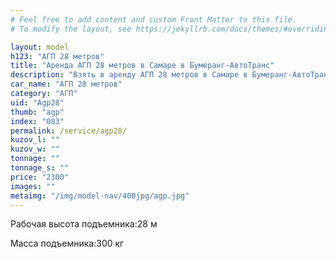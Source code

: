 ```yaml
---
# Feel free to add content and custom Front Matter to this file.
# To modify the layout, see https://jekyllrb.com/docs/themes/#overriding-theme-defaults

layout: model
h123: "АГП 28 метров"
title: "Аренда АГП 28 метров в Самаре в Бумеранг-АвтоТранс"
description: "Взять в аренду АГП 28 метров в Самаре в Бумеранг-АвтоТранс"
car_name: "АГП 28 метров"
category: "АГП"
uid: "Agp28"
thumb: "agp"
index: "083"
permalink: /service/agp28/
kuzov_l: ""
kuzov_w: ""
tonnage: ""
tonnage_s: ""
price: "2300"
images: ""
metaimg: "/img/model-nav/400jpg/agp.jpg"
---
```


<p><span>Рабочая высота подъемника:</span><span>28 м</span></p>

<p><span>Масса подъемника:</span><span>300 кг</span></p>
